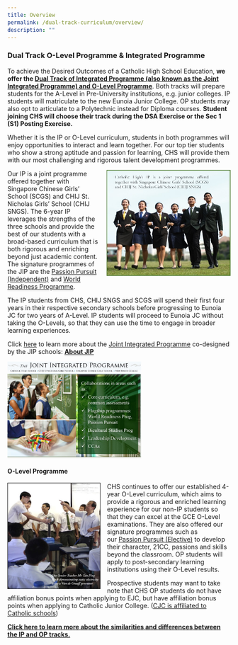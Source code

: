 ```yaml
---
title: Overview
permalink: /dual-track-curriculum/overview/
description: ""
---
```

### Dual Track O-Level Programme &amp; Integrated Programme

To achieve the Desired Outcomes of a Catholic High School Education,&nbsp;**we offer the&nbsp;[Dual Track of Integrated Programme (also known as the Joint Integrated Programme) and O-Level Programme](/dual-track-curriculum/comparing-ip-and-op/)**. Both tracks will prepare students for the A-Level in Pre-University institutions, e.g. junior colleges. IP students will matriculate to the new&nbsp;Eunoia Junior College. OP students may also opt to articulate to a Polytechnic instead for Diploma courses.&nbsp;**Student joining CHS will choose their track during the DSA Exercise or the Sec 1 (S1) Posting Exercise.**

Whether it is the IP or O-Level curriculum, students in both programmes will enjoy opportunities to interact and learn together. For our top tier students who show a strong aptitude and passion for learning, CHS will provide them with our most challenging and rigorous talent development programmes.

<img src="/images/dtp1.png" style="width:280px;height:240px;margin-left:15px;" align="right"> Our IP is a joint programme offered together with Singapore Chinese Girls’ School (SCGS) and CHIJ St. Nicholas Girls’ School (CHIJ SNGS). The 6-year IP leverages the strengths of the three schools and provide the best of our students with a broad-based&nbsp;curriculum&nbsp;that is both rigorous and enriching beyond just academic content. The signature programmes of the JIP are the&nbsp;[Passion Pursuit (Independent)](/secondary/Distinctive-Programmes/passion-pursuit/independent/)&nbsp;and&nbsp;[World Readiness Programme](/secondary/Distinctive-Programmes/world-readiness-programme/).

The IP students from CHS, CHIJ SNGS and SCGS will spend their first four years in their respective secondary schools before progressing to Eunoia JC for two years of A-Level. IP students will proceed to&nbsp;Eunoia JC&nbsp;without taking the O-Levels, so that they can use the time to engage in broader learning experiences.

Click&nbsp;[here](/dual-track-curriculum/Integrated-Programme/overview/)&nbsp;to learn more about the&nbsp;[Joint Integrated Programme](/about/joint-integrated-programme/)&nbsp;co-designed by the JIP schools:&nbsp;[**About JIP**](/dual-track-curriculum/Integrated-Programme/overview/)

<img src="/images/dtp2.png" style="width:60%">

#### O-Level Programme

<img src="/images/dtp3.png" style="width:210px;height:240px;margin-right:15px;" align="left"> CHS continues to offer our established 4-year&nbsp;O-Level curriculum, which aims to provide a rigorous and enriched&nbsp;learning experience for our non-IP students so that they can excel at the GCE O-Level examinations. They are also offered our signature programmes such as our&nbsp;[Passion Pursuit (Elective)](/secondary/Distinctive-Programmes/passion-pursuit/elective/)&nbsp;to develop their character, 21CC, passions and skills beyond the classroom. OP students will apply to post-secondary learning institutions using their O-Level results.

Prospective students may want to take note that CHS OP students do not have affiliation&nbsp;bonus points when applying to EJC, but have affiliation bonus points when applying to Catholic Junior College. ([CJC is affiliated to Catholic schools](https://cjc.moe.edu.sg/))

**[Click here to learn more about the similarities and differences between the IP and OP tracks.](/dual-track-curriculum/comparing-ip-and-op/)**